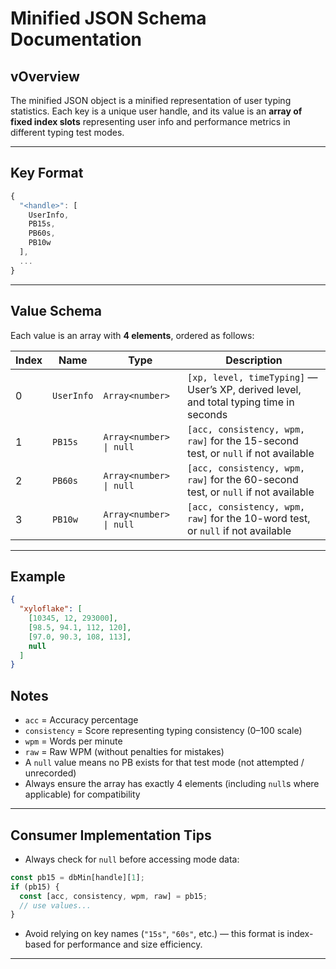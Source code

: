 # Minified JSON Schema Documentation

## vOverview

The minified JSON object is a minified representation of user typing statistics. Each key is a unique user handle, and its value is an **array of fixed index slots** representing user info and performance metrics in different typing test modes.

---

## Key Format

```js
{
  "<handle>": [
    UserInfo,
    PB15s,
    PB60s,
    PB10w
  ],
  ...
}
```

---

## Value Schema

Each value is an array with **4 elements**, ordered as follows:

| Index | Name       | Type                    | Description                                                                            |
| ----- | ---------- | ----------------------- | -------------------------------------------------------------------------------------- |
| 0     | `UserInfo` | `Array<number>`         | `[xp, level, timeTyping]` — User’s XP, derived level, and total typing time in seconds |
| 1     | `PB15s`    | `Array<number> \| null` | `[acc, consistency, wpm, raw]` for the 15-second test, or `null` if not available      |
| 2     | `PB60s`    | `Array<number> \| null` | `[acc, consistency, wpm, raw]` for the 60-second test, or `null` if not available      |
| 3     | `PB10w`    | `Array<number> \| null` | `[acc, consistency, wpm, raw]` for the 10-word test, or `null` if not available        |

---

## Example

```json
{
  "xyloflake": [
    [10345, 12, 293000],
    [98.5, 94.1, 112, 120],
    [97.0, 90.3, 108, 113],
    null
  ]
}
```

## Notes

* `acc` = Accuracy percentage
* `consistency` = Score representing typing consistency (0–100 scale)
* `wpm` = Words per minute
* `raw` = Raw WPM (without penalties for mistakes)
* A `null` value means no PB exists for that test mode (not attempted / unrecorded)
* Always ensure the array has exactly 4 elements (including `null`s where applicable) for compatibility

---

## Consumer Implementation Tips

* Always check for `null` before accessing mode data:

```js
const pb15 = dbMin[handle][1];
if (pb15) {
  const [acc, consistency, wpm, raw] = pb15;
  // use values...
}
```

* Avoid relying on key names (`"15s"`, `"60s"`, etc.) — this format is index-based for performance and size efficiency.

---
